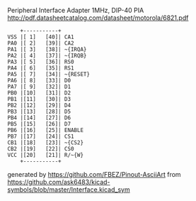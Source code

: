 Peripheral Interface Adapter 1MHz, DIP-40
PIA
http://pdf.datasheetcatalog.com/datasheet/motorola/6821.pdf


	    +-----------+
	VSS |[ 1]   [40]| CA1
	PA0 |[ 2]   [39]| CA2
	PA1 |[ 3]   [38]| ~{IRQA}
	PA2 |[ 4]   [37]| ~{IRQB}
	PA3 |[ 5]   [36]| RS0
	PA4 |[ 6]   [35]| RS1
	PA5 |[ 7]   [34]| ~{RESET}
	PA6 |[ 8]   [33]| D0
	PA7 |[ 9]   [32]| D1
	PB0 |[10]   [31]| D2
	PB1 |[11]   [30]| D3
	PB2 |[12]   [29]| D4
	PB3 |[13]   [28]| D5
	PB4 |[14]   [27]| D6
	PB5 |[15]   [26]| D7
	PB6 |[16]   [25]| ENABLE
	PB7 |[17]   [24]| CS1
	CB1 |[18]   [23]| ~{CS2}
	CB2 |[19]   [22]| CS0
	VCC |[20]   [21]| R/~{W}
	    +-----------+


generated by https://github.com/FBEZ/Pinout-AsciiArt from https://github.com/ask6483/kicad-symbols/blob/master/Interface.kicad_sym